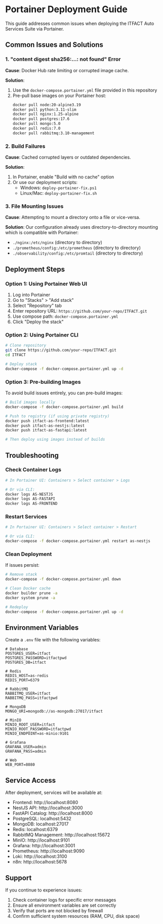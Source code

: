 # Portainer Deployment Guide

This guide addresses common issues when deploying the ITFACT Auto Services Suite via Portainer.

## Common Issues and Solutions

### 1. "content digest sha256:...: not found" Error

**Cause**: Docker Hub rate limiting or corrupted image cache.

**Solution**:
1. Use the `docker-compose.portainer.yml` file provided in this repository
2. Pre-pull base images on your Portainer host:
   ```bash
   docker pull node:20-alpine3.19
   docker pull python:3.11-slim
   docker pull nginx:1.25-alpine
   docker pull postgres:17.6
   docker pull mongo:5.0
   docker pull redis:7.0
   docker pull rabbitmq:3.10-management
   ```

### 2. Build Failures

**Cause**: Cached corrupted layers or outdated dependencies.

**Solution**:
1. In Portainer, enable "Build with no cache" option
2. Or use our deployment scripts:
   - Windows: `deploy-portainer-fix.ps1`
   - Linux/Mac: `deploy-portainer-fix.sh`

### 3. File Mounting Issues

**Cause**: Attempting to mount a directory onto a file or vice-versa.

**Solution**:
Our configuration already uses directory-to-directory mounting which is compatible with Portainer:
- `./nginx:/etc/nginx` (directory to directory)
- `./prometheus/config:/etc/prometheus` (directory to directory)
- `./observability/config:/etc/promtail` (directory to directory)

## Deployment Steps

### Option 1: Using Portainer Web UI

1. Log into Portainer
2. Go to "Stacks" > "Add stack"
3. Select "Repository" tab
4. Enter repository URL: `https://github.com/your-repo/ITFACT.git`
5. Use compose path: `docker-compose.portainer.yml`
6. Click "Deploy the stack"

### Option 2: Using Portainer CLI

```bash
# Clone repository
git clone https://github.com/your-repo/ITFACT.git
cd ITFACT

# Deploy stack
docker-compose -f docker-compose.portainer.yml up -d
```

### Option 3: Pre-building Images

To avoid build issues entirely, you can pre-build images:

```bash
# Build images locally
docker-compose -f docker-compose.portainer.yml build

# Push to registry (if using private registry)
docker push itfact-as-frontend:latest
docker push itfact-as-nestjs:latest
docker push itfact-as-fastapi:latest

# Then deploy using images instead of builds
```

## Troubleshooting

### Check Container Logs
```bash
# In Portainer UI: Containers > Select container > Logs

# Or via CLI:
docker logs AS-NESTJS
docker logs AS-FASTAPI
docker logs AS-FRONTEND
```

### Restart Services
```bash
# In Portainer UI: Containers > Select container > Restart

# Or via CLI:
docker-compose -f docker-compose.portainer.yml restart as-nestjs
```

### Clean Deployment
If issues persist:
```bash
# Remove stack
docker-compose -f docker-compose.portainer.yml down

# Clean Docker cache
docker builder prune -a
docker system prune -a

# Redeploy
docker-compose -f docker-compose.portainer.yml up -d
```

## Environment Variables

Create a `.env` file with the following variables:

```env
# Database
POSTGRES_USER=itfact
POSTGRES_PASSWORD=itfactpwd
POSTGRES_DB=itfact

# Redis
REDIS_HOST=as-redis
REDIS_PORT=6379

# RabbitMQ
RABBITMQ_USER=itfact
RABBITMQ_PASS=itfactpwd

# MongoDB
MONGO_URI=mongodb://as-mongodb:27017/itfact

# MinIO
MINIO_ROOT_USER=itfact
MINIO_ROOT_PASSWORD=itfactpwd
MINIO_ENDPOINT=as-minio:9101

# Grafana
GRAFANA_USER=admin
GRAFANA_PASS=admin

# Web
WEB_PORT=8080
```

## Service Access

After deployment, services will be available at:

- Frontend: http://localhost:8080
- NestJS API: http://localhost:3000
- FastAPI Catalog: http://localhost:8000
- PostgreSQL: localhost:5432
- MongoDB: localhost:27017
- Redis: localhost:6379
- RabbitMQ Management: http://localhost:15672
- MinIO: http://localhost:9101
- Grafana: http://localhost:3001
- Prometheus: http://localhost:9090
- Loki: http://localhost:3100
- n8n: http://localhost:5678

## Support

If you continue to experience issues:

1. Check container logs for specific error messages
2. Ensure all environment variables are set correctly
3. Verify that ports are not blocked by firewall
4. Confirm sufficient system resources (RAM, CPU, disk space)